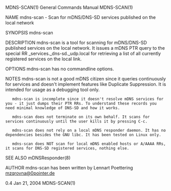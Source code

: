 MDNS-SCAN(1)                                                                        General Commands Manual                                                                        MDNS-SCAN(1)

NAME
       mdns-scan - Scan for mDNS/DNS-SD services published on the local network

SYNOPSIS
       mdns-scan

DESCRIPTION
       mdns-scan  is  a  tool  for scanning for mDNS/DNS-SD published services on the local network. It issues a mDNS PTR query to the special RR _services._dns-sd._udp.local for retrieving a
       list of all currently registered services on the local link.

OPTIONS
       mdns-scan has no commandline options.

NOTES
       mdns-scan is not a good mDNS citizen since it queries continuously for services and doesn't implement features like Duplicate Suppression. It is intended for usage as a debugging  tool
       only.

       mdns-scan is incomplete since it doesn't resolve mDNS services for you - it just dumps their PTR RRs. To understand these records you need minimal knowledge of DNS-SD and how it works.

       mdns-scan does not terminate on its own behalf. It scans for services continuously until the user kills it by pressing C-c.

       mdns-scan does not rely on a local mDNS responder daemon. It has no dependencies besides the GNU libc. It has been tested on Linux only.

       mdns-scan does NOT scan for local mDNS enabled hosts or A/AAAA RRs, it scans for DNS-SD registered services, nothing else.

SEE ALSO
       mDNSResponder(8)

AUTHOR
       mdns-scan has been written by Lennart Poettering <mzqrovna@0pointer.de>

0.4                                                                                       Jan 21, 2004                                                                             MDNS-SCAN(1)
